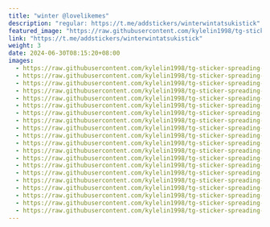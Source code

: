 ```yaml
---
title: "winter @lovelikemes"
description: "regular: https://t.me/addstickers/winterwintatsukistick"
featured_image: "https://raw.githubusercontent.com/kylelin1998/tg-sticker-spreading-worldwide-images/main/img/9dbdfd7e-2820-4f7d-b9e8-14f26c5092dc.jpg"
link: "https://t.me/addstickers/winterwintatsukistick"
weight: 3
date: 2024-06-30T08:15:20+08:00
images:
  - https://raw.githubusercontent.com/kylelin1998/tg-sticker-spreading-worldwide-images/main/img/9dbdfd7e-2820-4f7d-b9e8-14f26c5092dc.jpg
  - https://raw.githubusercontent.com/kylelin1998/tg-sticker-spreading-worldwide-images/main/img/b2a02c99-008c-4e18-85c5-a769017267bd.jpg
  - https://raw.githubusercontent.com/kylelin1998/tg-sticker-spreading-worldwide-images/main/img/b454ca61-cdc5-448e-ab9c-6aadd12e8bce.jpg
  - https://raw.githubusercontent.com/kylelin1998/tg-sticker-spreading-worldwide-images/main/img/3c33a7c4-6a53-421b-80c2-89f5eac31a93.jpg
  - https://raw.githubusercontent.com/kylelin1998/tg-sticker-spreading-worldwide-images/main/img/29a61357-0e13-4fde-af20-0244d7bb9e5e.jpg
  - https://raw.githubusercontent.com/kylelin1998/tg-sticker-spreading-worldwide-images/main/img/2c4013fa-3a3d-48ed-98fb-027c418fc531.jpg
  - https://raw.githubusercontent.com/kylelin1998/tg-sticker-spreading-worldwide-images/main/img/efb5ed42-18de-4286-8bb4-5dac1a49b1b5.jpg
  - https://raw.githubusercontent.com/kylelin1998/tg-sticker-spreading-worldwide-images/main/img/877f560a-dfe7-4ab4-8a7e-b833798fafc3.jpg
  - https://raw.githubusercontent.com/kylelin1998/tg-sticker-spreading-worldwide-images/main/img/64b47768-4aa2-40da-b030-3a1a2e6e705c.jpg
  - https://raw.githubusercontent.com/kylelin1998/tg-sticker-spreading-worldwide-images/main/img/968a20dc-e618-469f-9627-c4b236110e77.jpg
  - https://raw.githubusercontent.com/kylelin1998/tg-sticker-spreading-worldwide-images/main/img/0b03529a-d258-4392-9015-505388b38366.jpg
  - https://raw.githubusercontent.com/kylelin1998/tg-sticker-spreading-worldwide-images/main/img/35d035fd-b8c2-493f-897f-6f446ad26269.jpg
  - https://raw.githubusercontent.com/kylelin1998/tg-sticker-spreading-worldwide-images/main/img/52eb9c2b-a865-424f-88cb-a99980edabb7.jpg
  - https://raw.githubusercontent.com/kylelin1998/tg-sticker-spreading-worldwide-images/main/img/806acc05-b021-4a86-ab11-1a29cc545465.jpg
  - https://raw.githubusercontent.com/kylelin1998/tg-sticker-spreading-worldwide-images/main/img/cb15e50c-70f9-425a-8eea-17439df94fd6.jpg
  - https://raw.githubusercontent.com/kylelin1998/tg-sticker-spreading-worldwide-images/main/img/ea9eb31d-fae3-4cc0-bc38-11a42716c011.jpg
  - https://raw.githubusercontent.com/kylelin1998/tg-sticker-spreading-worldwide-images/main/img/9580fd25-0088-4114-bc09-e0e0d437aa6b.jpg
  - https://raw.githubusercontent.com/kylelin1998/tg-sticker-spreading-worldwide-images/main/img/31328c14-7fa0-4f86-a3c2-5a998f84fbb0.jpg
  - https://raw.githubusercontent.com/kylelin1998/tg-sticker-spreading-worldwide-images/main/img/33cd295b-c4bf-4df5-836d-1ede128ba9bb.jpg
  - https://raw.githubusercontent.com/kylelin1998/tg-sticker-spreading-worldwide-images/main/img/a933b512-d340-45a9-90b0-35b6ab3c97d2.jpg
---
```


